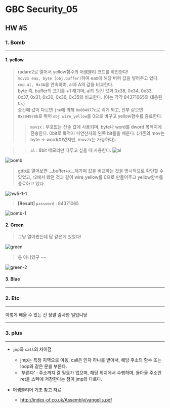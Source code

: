 # GBC Security_05

## HW #5

### 1. Bomb
---
#### 1. yellow
 
> radare2로 열어서 yellow함수의 어셈블리 코드를 확인한다!  
> `movzx eax, byte [obj.buffer]`하여 eax에 해당 버퍼 값을 넣어주고 있다.  
> `cmp al, 0x3A`을 연속하여, al과 A의 값을 비교한다.  
>  byte 즉, buffer의 크기를 +1 해가며, al의 담긴 값과 0x38, 0x34, 0x33, 0x37, 0x31, 0x30, 0x36, 0x35와 비교한다. (이는 각각 84371065와 대응된다.)  
>  중간에 값이 다르면 `jne`에 의해 `0x804977c`로 뛰게 되고, 전부 같으면 `0x804978b`로 뛰어 `obj.wire_yellow`를 0으로 바꾸고 yellow함수를 종료한다.
> > `movzx` : 부호없는 산술 값에 사용되며, byte나 word를 dword 목적지에 전송한다. 0bit로 목적지 피연산자의 왼쪽 bit들을 채운다. (기존의 mov는 byte -> word(X)였지만, movzx는 가능하다). 

> > `al` : 8bit 메모리만 다루고 싶을 때 사용한다.
> > ![al](https://user-images.githubusercontent.com/47182864/61181650-3d7c2f80-a664-11e9-95fd-dbc95bf6f9c8.png)

![bomb](https://user-images.githubusercontent.com/47182864/61140829-3095f980-a507-11e9-8497-6f1f31d88b14.png)

> gdb로 열어보면 __buffer+x__해가며 값을 비교하는 것을 명시적으로 확인할 수 있었고, r2에서 봤던 것과 같이 wire_yellow를 0으로 만들어주고 yellow함수를 종료하고 있다.

![hw5-1-1](https://user-images.githubusercontent.com/47182864/61181703-b8dde100-a664-11e9-9116-781966b79256.png)

> __[Result]__ `password` : 84371065

![bomb-1](https://user-images.githubusercontent.com/47182864/61141374-6b4c6180-a508-11e9-8bdf-6160e2b9761a.png)

#### 2. Green

> 그냥 열어봤는데 답 같은게 있었다!

![green](https://user-images.githubusercontent.com/47182864/61142406-a51e6780-a50a-11e9-9c7e-e1d342766624.png)

> 응 아니였구 ~~

![green-2](https://user-images.githubusercontent.com/47182864/61142649-3a216080-a50b-11e9-9dd7-eb15a33a597c.png)

#### 3. Blue




---
### 2. Etc
---
이렇게 배울 수 있는 건 정말 감사한 일입니당 

---
### 3. plus
---
* `jmp`와 `call`의 차이점
	* jmp는 특정 지역으로 이동, call은 인자 하나를 받아서, 해당 주소의 함수 또는 loop와 같은 문을 부른다. 
	* '부른다' : 주소까지 갈 필요가 없으며, 해당 위치에서 수행하며, 돌아올 주소인 ret을 스텍에 저장한다는 점이 jmp와 다르다.

* 어셈블리어 기초 참고 자료 
	* <http://index-of.co.uk/Assembly/vangelis.pdf>